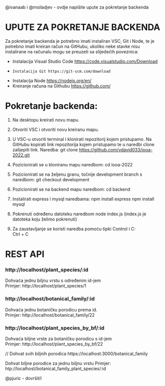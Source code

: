 
@ivanaab i @msiladjev - ovdje napišite upute za pokretanje backenda

# UPUTE ZA POKRETANJE BACKENDA
Za pokretanje backenda je potrebno imati instaliran VSC, Git i Node, te je potrebno imati kreiran račun na GitHubu, ukoliko neke stavke nisu instalirane na računalu mogu se preuzeti sa slijedećih poveznica:
  -	  Instalacija Visual Studio Code https://code.visualstudio.com/Download 
  - 	Instalacija Git https://git-scm.com/download 
  -	  Instalacija Node https://nodejs.org/en/ 
  -	  Kreiranje računa na Githubu https://github.com/ 
 
# Pokretanje backenda:
1.	Na desktopu kreirati novu mapu.
2.	Otvoriti VSC i otvoriti novu kreiranu mapu.
3.	U VSC-u otvoriti terminal i klonirati repozitorij kojem pristupamo. Na GitHubu kopirati link repozitorija kojem pristupamo te u naredbi clone zalijepiti link. Naredba:
        git clone https://github.com/vdavid033/iooa-2022.git
4.	Pozicionirati se u kloniranu mapu naredbom:
        cd iooa-2022
5.	Pozicionirati se na željenu granu, točnije development branch s naredbom:
      git checkout development
6.	Pozicionirati se na backend mapu naredbom:
      cd backend
7.	Instalirati express i mysql naredbama:
      npm install express
      npm install mysql
8.	Pokrenuti određenu datoteku naredbom 
      node index.js
(index.js je datoteka koju želimo pokrenuti)
 
9.	Za zaustavljanje se koristi naredba pomoću tipki Control i C:  
      Ctrl + C


# REST API

### http://localhost/plant_species/:id
Dohvaća jednu biljnu vrstu s određenim id-jem  
Primjer: http://localhost/plant_species/1 


### http://localhost/botanical_family/:id
Dohvaća jednu botaničku porodicu prema id.<br/>
Primjer: http://localhost/botanical_family/22

### http://localhost/plant_species_by_bf/:id

Dohvaća biljne vrste za botaničku porodicu s id-jem  
Primjer: http://localhost/plant_species_by_bf/22

// Dohvat svih biljnih porodica https://localhost:3000/botanical_family


Dohvat biljne porodice za jednu biljnu vrstu
Primjer: htp://localhost/botanical_family_plant_species/:id

@pjuric - dovršiti!
